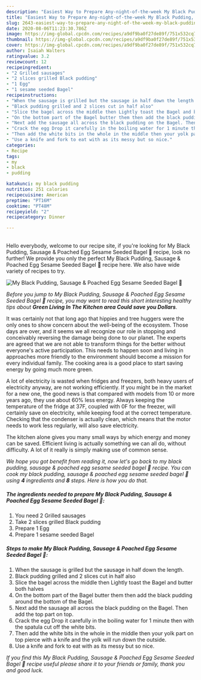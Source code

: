 ```yaml
---
description: "Easiest Way to Prepare Any-night-of-the-week My Black Pudding, Sausage &amp;amp; Poached Egg Sesame Seeded Bagel 🥰"
title: "Easiest Way to Prepare Any-night-of-the-week My Black Pudding, Sausage &amp;amp; Poached Egg Sesame Seeded Bagel 🥰"
slug: 2643-easiest-way-to-prepare-any-night-of-the-week-my-black-pudding-sausage-and-amp-poached-egg-sesame-seeded-bagel
date: 2020-08-06T11:23:30.786Z
image: https://img-global.cpcdn.com/recipes/a9df9ba0f27de89f/751x532cq70/my-black-pudding-sausage-poached-egg-sesame-seeded-bagel-🥰-recipe-main-photo.jpg
thumbnail: https://img-global.cpcdn.com/recipes/a9df9ba0f27de89f/751x532cq70/my-black-pudding-sausage-poached-egg-sesame-seeded-bagel-🥰-recipe-main-photo.jpg
cover: https://img-global.cpcdn.com/recipes/a9df9ba0f27de89f/751x532cq70/my-black-pudding-sausage-poached-egg-sesame-seeded-bagel-🥰-recipe-main-photo.jpg
author: Isaiah Walters
ratingvalue: 3.2
reviewcount: 12
recipeingredient:
- "2 Grilled sausages"
- "2 slices grilled Black pudding"
- "1 Egg"
- "1 sesame seeded Bagel"
recipeinstructions:
- "When the sausage is grilled but the sausage in half down the length."
- "Black pudding grilled and 2 slices cut in half also"
- "Slice the bagel across the middle then Lightly toast the Bagel and butter both halves"
- "On the bottom part of the Bagel butter them then add the black pudding around the bottom of the Bagel."
- "Next add the sausage all across the black pudding on the Bagel. Then add the top part on top."
- "Crack the egg Drop it carefully in the boiling water for 1 minute then with the spatula cut off the white bits."
- "Then add the white bits in the whole in the middle then your yolk part on top pierce with a knife and the yolk will run down the outside."
- "Use a knife and fork to eat with as its messy but so nice."
categories:
- Recipe
tags:
- my
- black
- pudding

katakunci: my black pudding 
nutrition: 251 calories
recipecuisine: American
preptime: "PT16M"
cooktime: "PT48M"
recipeyield: "2"
recipecategory: Dinner

---
```

<br>
Hello everybody, welcome to our recipe site, if you're looking for My Black Pudding, Sausage &amp; Poached Egg Sesame Seeded Bagel 🥰 recipe, look no further! We provide you only the perfect My Black Pudding, Sausage &amp; Poached Egg Sesame Seeded Bagel 🥰 recipe here. We also have wide variety of recipes to try.
<br>


![My Black Pudding, Sausage &amp; Poached Egg Sesame Seeded Bagel 🥰](https://img-global.cpcdn.com/recipes/a9df9ba0f27de89f/751x532cq70/my-black-pudding-sausage-poached-egg-sesame-seeded-bagel-🥰-recipe-main-photo.jpg)

<i>Before you jump to My Black Pudding, Sausage &amp; Poached Egg Sesame Seeded Bagel 🥰 recipe, you may want to read this short interesting healthy tips about 
<strong>Green Living In The Kitchen area Could save you Dollars</strong>.</i>
</br>

It was certainly not that long ago that hippies and tree huggers were the only ones to show concern about the well-being of the ecosystem. Those days are over, and it seems we all recognize our role in stopping and conceivably reversing the damage being done to our planet. The experts are agreed that we are not able to transform things for the better without everyone's active participation. This needs to happen soon and living in approaches more friendly to the environment should become a mission for every individual family. The cooking area is a good place to start saving energy by going much more green.

A lot of electricity is wasted when fridges and freezers, both heavy users of electricity anyway, are not working efficiently. If you might be in the market for a new one, the good news is that compared with models from 10 or more years ago, they use about 60% less energy. Always keeping the temperature of the fridge at 37F, coupled with 0F for the freezer, will certainly save on electricity, while keeping food at the correct temperature. Checking that the condenser is actually clean, which means that the motor needs to work less regularly, will also save electricity.

The kitchen alone gives you many small ways by which energy and money can be saved. Efficient living is actually something we can all do, without difficulty. A lot of it really is simply making use of common sense.


<i>We hope you got benefit from reading it, now let's go back to my black pudding, sausage &amp; poached egg sesame seeded bagel 🥰 recipe. You can cook my black pudding, sausage &amp; poached egg sesame seeded bagel 🥰 using <strong>4</strong> ingredients and <strong>8</strong> steps. Here is how you do that.
</i>

##### The ingredients needed to prepare My Black Pudding, Sausage &amp; Poached Egg Sesame Seeded Bagel 🥰:

1. You need 2 Grilled sausages
1. Take 2 slices grilled Black pudding
1. Prepare 1 Egg
1. Prepare 1 sesame seeded Bagel


##### Steps to make My Black Pudding, Sausage &amp; Poached Egg Sesame Seeded Bagel 🥰:

1. When the sausage is grilled but the sausage in half down the length.
1. Black pudding grilled and 2 slices cut in half also
1. Slice the bagel across the middle then Lightly toast the Bagel and butter both halves
1. On the bottom part of the Bagel butter them then add the black pudding around the bottom of the Bagel.
1. Next add the sausage all across the black pudding on the Bagel. Then add the top part on top.
1. Crack the egg Drop it carefully in the boiling water for 1 minute then with the spatula cut off the white bits.
1. Then add the white bits in the whole in the middle then your yolk part on top pierce with a knife and the yolk will run down the outside.
1. Use a knife and fork to eat with as its messy but so nice.


<i>If you find this My Black Pudding, Sausage &amp; Poached Egg Sesame Seeded Bagel 🥰 recipe useful please share it to your friends or family, thank you and good luck.</i>
